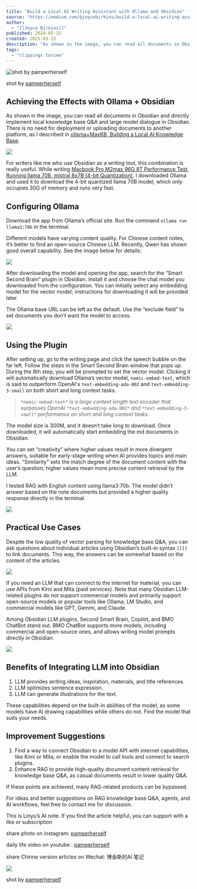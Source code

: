 ```yaml
---
title: "Build a Local AI Writing Assistant with Ollama and Obsidian"
source: "https://medium.com/@joycebirkins/build-a-local-ai-writing-assistant-with-ollama-and-obsidian-1cc53cb7b9a3"
author:
  - "[[Joyce Birkins]]"
published: 2024-05-25
created: 2025-03-15
description: "As shown in the image, you can read all documents in Obsidian and directly implement local knowledge base Q&A and large model dialogue in Obsidian. There is no need for deployment or uploading…"
tags:
  - "clippings toview"
---
```

![shot by pamperherself](https://miro.medium.com/v2/resize:fit:700/1*aXPx-fNM9MzB8cv-3ajhsA.png)

shot by [pamperherself](https://medium.com/u/23f7bae559be?source=post_page---user_mention--1cc53cb7b9a3---------------------------------------)

## Achieving the Effects with Ollama + Obsidian

As shown in the image, you can read all documents in Obsidian and directly implement local knowledge base Q&A and large model dialogue in Obsidian. There is no need for deployment or uploading documents to another platform, as I described in [ollama+MaxKB, Building a Local AI Knowledge Base](https://mp.weixin.qq.com/s?__biz=MzkwNDMxNjA5MQ%3D%3D&mid=2247484172&idx=1&sn=2bf4ea193776485fc1c1e28c22a703b4&chksm=c08996d8f7fe1fcec7aeee5adefb6c71dd8815eb7d2e9175916765dd73dddc89b4aa1af144c5#rd).

![](https://miro.medium.com/v2/resize:fit:700/0*phOawOhsNg-sEHwF.png)

For writers like me who use Obsidian as a writing tool, this combination is really useful. While writing [Macbook Pro M2max 96G 8T Performance Test, Running llama 70B, mistral 8x7B (4-bit Quantization)](https://mp.weixin.qq.com/s?__biz=MzkwNDMxNjA5MQ%3D%3D&mid=2247484159&idx=1&sn=daef3b0902973ddca1ad92a40b9111ff&chksm=c089972bf7fe1e3d37a2bafc793f6c297308ec91b195710b07b28686caf49e9a5b21d3da0e56#rd), I downloaded Ollama and used it to download the 4-bit quantized llama 70B model, which only occupies 30G of memory and runs very fast.

## Configuring Ollama

Download the app from Ollama’s official site. Run the command `ollama run llama3:70b` in the terminal.

Different models have varying content quality. For Chinese content notes, it’s better to find an open-source Chinese LLM. Recently, Qwen has shown good overall capability. See the image below for details:

![](https://miro.medium.com/v2/resize:fit:564/0*yxT3-tiQgWPyY17q.png)

After downloading the model and opening the app, search for the “Smart Second Brain” plugin in Obsidian. Install it and choose the chat model you downloaded from the configuration. You can initially select any embedding model for the vector model; instructions for downloading it will be provided later.

The Ollama base URL can be left as the default. Use the “exclude field” to set documents you don’t want the model to access.

![](https://miro.medium.com/v2/resize:fit:700/0*KVqbmrflGUouoXsP.png)

## Using the Plugin

After setting up, go to the writing page and click the speech bubble on the far left. Follow the steps in the Smart Second Brain window that pops up. During the 8th step, you will be prompted to set the vector model. Clicking it will automatically download Ollama’s vector model, `nomic-embed-text`, which is said to outperform OpenAI's `text-embedding-ada-002` and `text-embedding-3-small` on both short and long context tasks.

> `*nomic-embed-text*` *is a large context length text encoder that surpasses OpenAI* `*text-embedding-ada-002*` *and* `*text-embedding-3-small*` *performance on short and long context tasks.*

The model size is 300M, and it doesn’t take long to download. Once downloaded, it will automatically start embedding the md documents in Obsidian.

You can set “creativity” where higher values result in more divergent answers, suitable for early-stage writing when AI provides topics and main ideas. “Similarity” sets the match degree of the document content with the user’s question; higher values mean more precise content retrieval by the LLM.

I tested RAG with English content using llama3:70b. The model didn’t answer based on the note documents but provided a higher quality response directly in the terminal.

![](https://miro.medium.com/v2/resize:fit:700/0*-u-E0x8DIPFMHt2r.png)

## Practical Use Cases

Despite the low quality of vector parsing for knowledge base Q&A, you can ask questions about individual articles using Obsidian’s built-in syntax `[[]]` to link documents. This way, the answers can be somewhat based on the content of the articles.

![](https://miro.medium.com/v2/resize:fit:700/0*EM8-bbKOs0czG6Tf.png)

If you need an LLM that can connect to the internet for material, you can use APIs from Kimi and Mita (paid services). Note that many Obsidian LLM-related plugins do not support commercial models and primarily support open-source models or popular tools like Ollama, LM Studio, and commercial models like GPT, Gemmi, and Claude.

Among Obsidian LLM plugins, Second Smart Brain, Copilot, and BMO ChatBot stand out. BMO ChatBot supports more models, including commercial and open-source ones, and allows writing model prompts directly in Obsidian.

![](https://miro.medium.com/v2/resize:fit:700/0*Monw1g5TzLAROzRA.png)

## Benefits of Integrating LLM into Obsidian

1. LLM provides writing ideas, inspiration, materials, and title references.
2. LLM optimizes sentence expression.
3. LLM can generate illustrations for the text.

These capabilities depend on the built-in abilities of the model, as some models have AI drawing capabilities while others do not. Find the model that suits your needs.

## Improvement Suggestions

1. Find a way to connect Obsidian to a model API with internet capabilities, like Kimi or Mita, or enable the model to call tools and connect to search plugins.
2. Enhance RAG to provide high-quality document content retrieval for knowledge base Q&A, as casual documents result in lower quality Q&A.

If these points are achieved, many RAG-related products can be bypassed.

For ideas and better suggestions on RAG knowledge base Q&A, agents, and AI workflows, feel free to contact me for discussion.

This is Linyu’s AI note. If you find the article helpful, you can support with a like or subscription

share photo on instagram: [pamperherself](https://www.instagram.com/pamperherself/)

daily life video on youtube : [pamperherself](https://www.youtube.com/channel/UCOy_clWtjVNt0AwYxDjDQWQ)

share Chinne version articles on Wechat: 博金斯的AI 笔记

![](https://miro.medium.com/v2/resize:fit:700/1*4t063U_arJ7eH6fj5r-8Ow.jpeg)

shot by [pamperherself](https://medium.com/u/23f7bae559be?source=post_page---user_mention--1cc53cb7b9a3---------------------------------------)